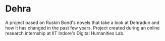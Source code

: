 # Dehra
A project based on Ruskin Bond's novels that take a look at Dehradun and how it has changed in the past few years. Project created during an online research internship at IIT Indore's Digital Humanities Lab.
